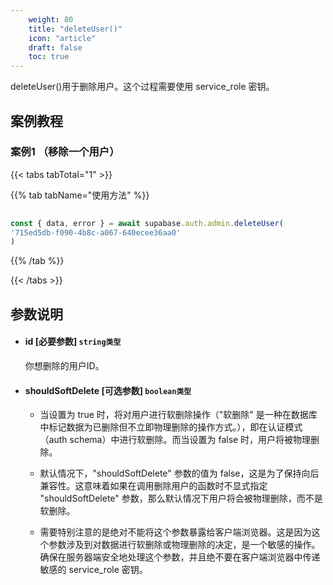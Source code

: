 ```yaml
---
    weight: 80
    title: "deleteUser()"
    icon: "article"
    draft: false
    toc: true
---
```



deleteUser()用于删除用户。这个过程需要使用 service_role 密钥。

## 案例教程

### 案例1 （移除一个用户）

{{< tabs tabTotal="1" >}}


{{% tab tabName="使用方法" %}}



  ```ts
                                                                                
const { data, error } = await supabase.auth.admin.deleteUser(
  '715ed5db-f090-4b8c-a067-640ecee36aa0'
)
  ```



{{% /tab %}}

{{< /tabs >}}



## 参数说明


<ul className="method-list-group">
  
<li className="method-list-item">
  <h4 className="method-list-item-label">
    <span className="method-list-item-label-name">
      id
    </span>
    <span className="method-list-item-label-badge required">
      [必要参数]
    </span>
    <span className="method-list-item-validation">
      <code>string类型</code>
    </span>
  </h4>
  <div class="method-list-item-description">

你想删除的用户ID。

  </div>
  
</li>


<li className="method-list-item">
  <h4 className="method-list-item-label">
    <span className="method-list-item-label-name">
      shouldSoftDelete
    </span>
    <span className="method-list-item-label-badge required">
      [可选参数]
    </span>
    <span className="method-list-item-validation">
      <code>boolean类型</code>
    </span>
  </h4>
  <div class="method-list-item-description">

* 当设置为 true 时，将对用户进行软删除操作（"软删除" 是一种在数据库中标记数据为已删除但不立即物理删除的操作方式。），即在认证模式（auth schema）中进行软删除。而当设置为 false 时，用户将被物理删除。
* 默认情况下，"shouldSoftDelete" 参数的值为 false，这是为了保持向后兼容性。这意味着如果在调用删除用户的函数时不显式指定 "shouldSoftDelete" 参数，那么默认情况下用户将会被物理删除，而不是软删除。
* 需要特别注意的是绝对不能将这个参数暴露给客户端浏览器。这是因为这个参数涉及到对数据进行软删除或物理删除的决定，是一个敏感的操作。确保在服务器端安全地处理这个参数，并且绝不要在客户端浏览器中传递敏感的 service_role 密钥。


  </div>
  
</li>

</ul>


